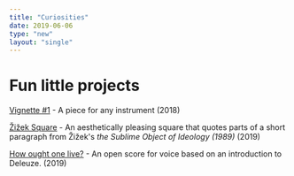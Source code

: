 ```yaml
---
title: "Curiosities"
date: 2019-06-06
type: "new"
layout: "single"
---
```

# Fun little projects
[Vignette #1](/projects/vignettes/1/) - A piece for any instrument (2018)

[Žižek Square](/projects/text/1/) - An aesthetically pleasing square that quotes parts of a short paragraph from Žižek's _the Sublime Object of Ideology (1989)_ (2019)

[How ought one live?](/projects/text/2/) - An open score for voice based on an introduction to Deleuze. (2019)